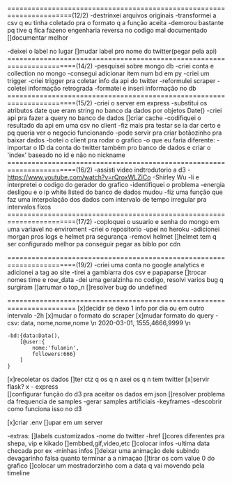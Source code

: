 ======================================================================(12/2)
-destrinxei arquivos originais
-transformei a csv q eu tinha coletado pra o formato q a função aceita
    -demorou bastante pq tive q fica fazeno engenharia reversa no codigo mal documentado
        []documentar melhor

-deixei o label no lugar
    []mudar label pro nome do twitter(pegar pela api)
=======================================================================(14/2)
-pesquisei sobre mongo db
-criei conta e collection no mongo
-consegui adicionar item num bd em py
-criei um trigger
-criei trigger pra coletar info da api do twitter
-reformulei scraper
-coletei informação retrograda
-formatei e inseri informação no db
=======================================================================(15/2)
-criei o server em express
-substitui os atributos date que eram string no banco da dados por objetos Date()
-criei api pra fazer a query no banco de dados
    []criar cache
-codifiquei o resultado da api em uma csv no client
    -fiz mais pra testar se ia dar certo e pq queria ver o negocio funcionando
    -pode servir pra criar botãozinho pra baixar dados
-botei o client pra rodar o grafico
-o que eu faria diferente:
    - importar o ID da conta do twitter também pro banco de dados
        e criar o 'index' baseado no id e não no nickname
=======================================================================(16/2)
-assisti video indtrodutorio a d3
    -https://www.youtube.com/watch?v=rQroxWLZiCo
    -Shirley Wu
-li e interpretei o codigo do gerador do grafico
-identifiquei o problema
-energia desligou e o ip white listed do banco de dados mudou
-fiz uma função que faz uma interpolação dos dados com intervalo de tempo irregular pra intervalos fixos
=======================================================================(17/2)
-coploquei o usuario e senha do mongo em uma variavel no enviroment
-criei o repositorio
-upei no heroku
-adicionei morgan pros logs e helmet pra segurança
    -removi helmet
    []helmet tem q ser configurado melhor pa conseguir pegar as biblo por cdn

=======================================================================(19/2)
-criei uma conta no google analytics e adicionei a tag ao site
-tirei a gambiarra dos csv e papaparse
    []trocar nomes time e row_data
-dei uma geralzinha no codigo, resolvi varios bug q surgiram
    []arrumar o top_n
    []resolver bug do undefined

=======================================================================
[x]decidir se dexo 1 info por dia ou em outro intervalo
    -2h
[x]mudar o formato do scraper
[x]mudar formato do query
    -csv:   data,       nome,nome,nome \n
            2020-03-01, 1555,4666,9999 \n

    -bd:{data:Data(), 
        [@user:{    
            nome:'fulanin',
            followers:666}
        ]
    }
[x]recoletar os dados
[]ter ctz q os q n axei os q n tem twitter
[x]servir
    flask?
    x - express    
[]configurar função do d3 pra aceitar os dados em json
[]resolver problema da frequencia de samples
    -gerar samples artificiais
    -keyframes
        -descobrir como funciona isso no d3

[x]criar .env
[]upar em um server


-extras:
    []labels customizados
        -nome do twitter
        -href
    []cores diferentes pra shepa, vip e kikado
    []embbed,gif,video,etc
    []colocar infos
        -ultima data checada por ex
        -minhas infos
    []deixar uma animação dele subindo devagarinho falsa quanto terminar a a nimaçao
    []tirar os com value 0 do grafico
    []colocar um mostradorzinho com a data q vai movendo pela timeline
    